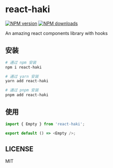 # react-haki

[![NPM version](https://img.shields.io/npm/v/react-haki.svg?style=flat)](https://npmjs.org/package/react-haki)
[![NPM downloads](http://img.shields.io/npm/dm/react-haki.svg?style=flat)](https://npmjs.org/package/react-haki)

An amazing react components library with hooks

## 安装

```bash
# 通过 npm 安装
npm i react-haki

# 通过 yarn 安装
yarn add react-haki

# 通过 pnpm 安装
pnpm add react-haki
```

## 使用

```js
import { Empty } from 'react-haki';

export default () => <Empty />;
```

## LICENSE

MIT
